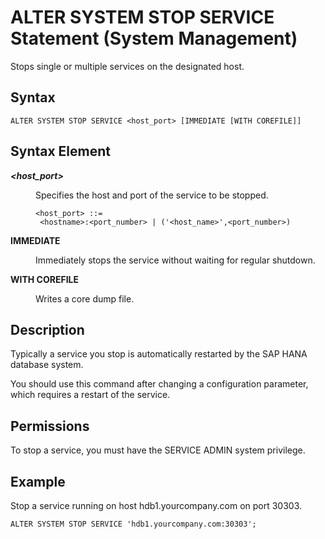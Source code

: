 <!-- loio20d30dab75191014bf7de6f8ea2b3ed6 -->

# ALTER SYSTEM STOP SERVICE Statement \(System Management\)

Stops single or multiple services on the designated host.



<a name="loio20d30dab75191014bf7de6f8ea2b3ed6__sql_alter_system_stop_service_1sql_alter_system_stop_service_syntax"/>

## Syntax

```
ALTER SYSTEM STOP SERVICE <host_port> [IMMEDIATE [WITH COREFILE]]
```



<a name="loio20d30dab75191014bf7de6f8ea2b3ed6__sql_alter_system_stop_service_1sql_alter_system_stop_service_syntax_element"/>

## Syntax Element


<dl>
<dt><b>

*<host\_port\>*

</b></dt>
<dd>

Specifies the host and port of the service to be stopped.

```
<host_port> ::= 
 <hostname>:<port_number> | ('<host_name>',<port_number>)
```



</dd><dt><b>

IMMEDIATE

</b></dt>
<dd>

Immediately stops the service without waiting for regular shutdown.



</dd><dt><b>

WITH COREFILE

</b></dt>
<dd>

Writes a core dump file.



</dd>
</dl>



<a name="loio20d30dab75191014bf7de6f8ea2b3ed6__sql_alter_system_stop_service_1sql_alter_system_stop_service_description"/>

## Description

Typically a service you stop is automatically restarted by the SAP HANA database system.

You should use this command after changing a configuration parameter, which requires a restart of the service.



<a name="loio20d30dab75191014bf7de6f8ea2b3ed6__section_qy5_3rr_xrb"/>

## Permissions

To stop a service, you must have the SERVICE ADMIN system privilege.



<a name="loio20d30dab75191014bf7de6f8ea2b3ed6__sql_alter_system_stop_service_1sql_alter_system_stop_service_example"/>

## Example

Stop a service running on host hdb1.yourcompany.com on port 30303.

```
ALTER SYSTEM STOP SERVICE 'hdb1.yourcompany.com:30303';
```

